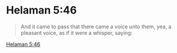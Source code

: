 # Helaman 5:46

> And it came to pass that there came a voice unto them, yea, a pleasant voice, as if it were a whisper, saying:

[Helaman 5:46](https://www.churchofjesuschrist.org/study/scriptures/bofm/hel/5?lang=eng&id=p46#p46)


